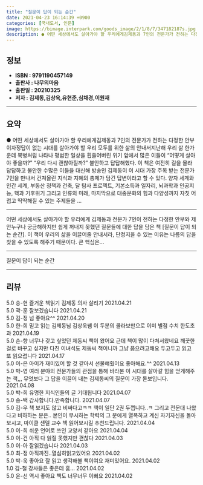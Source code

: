 ```yaml
---
title: "질문이 답이 되는 순간"
date: 2021-04-23 16:14:39 +0900
categories: [국내도서, 인문]
image: https://bimage.interpark.com/goods_image/2/1/8/7/347182187s.jpg
description: ● 어떤 세상에서도 살아가야 할 우리에게김제동과 7인의 전문가가 전하는 다정한 안부이자정답이 없는 시대를 살아가야 할 우리 모두를 위한 삶의 안내서지난해 우리 삶 한가운데 복병처럼 나타나 평범한 일상을 휩쓸어버린 위기 앞에서 많은 이들이 “어떻게 살아야 좋을까?” “우리 다시 괜찮아질
---
```


## **정보**

- **ISBN : 9791190457149**
- **출판사 : 나무의마음**
- **출판일 : 20210325**
- **저자 : 김제동,김상욱,유현준,심채경,이원재**

------



## **요약**

●  어떤 세상에서도 살아가야 할 우리에게김제동과 7인의 전문가가 전하는 다정한 안부이자정답이 없는 시대를 살아가야 할 우리 모두를 위한 삶의 안내서지난해 우리 삶 한가운데 복병처럼 나타나 평범한 일상을 휩쓸어버린 위기 앞에서 많은 이들이 “어떻게 살아야 좋을까?” “우리 다시 괜찮아질까?” 불안하고 답답해했다. 이 책은 여전히 길을 몰라 답답하고 불안한 수많은 이들을 대신해 방송인 김제동이 이 시대 가장 주목 받는 전문가 7인을 만나서 건져올린 지식과 지혜의 총체가 담긴 답변이라고 할 수 있다. 양자 세계와 인간 세계, 부동산 정책과 건축, 달 탐사 프로젝트, 기본소득과 일자리, 뇌과학과 인공지능, 핵과 기후위기 그리고 인류의 미래, 마지막으로 대중문화의 힘과 다양성까지 자칫 어렵고 딱딱해질 수 있는 주제들을 ...

------

어떤 세상에서도 살아가야 할 우리에게
김제동과 전문가 7인이 전하는 다정한 안부와 제안누구나 궁금해하지만 쉽게 꺼내지 못했던 질문들에 대한 답을 담은 책 [질문이 답이 되는 순간]. 이 책이 우리의 삶을 이끌어줄 안내서라, 단정지을 수 있는 이유는 나름의 답을 찾을 수 있도록 해주기 때문이다. 큰 핵심은... 

------


질문이 답이 되는 순간 

------


## **리뷰** 

5.0 송-현 즐거운  책읽기
김제동 의사  살리기 2021.04.21 <br/>5.0 곽-훈 잘보겠습니다 2021.04.21 <br/>5.0 김-정 넘 좋아요^^ 2021.04.20 <br/>5.0 한-희 믿고 읽는 김제동님 김상욱쌤 이 두분의 콜라보만으로 이미 별점 수치 한도초과 2021.04.19 <br/>5.0 손-향 너무나 갖고 싶었던 제동씨 책이 왔어요
근데 책이 많이 다쳐서왔네요
깨끗한걸로 바꾸고 싶지만
다친 이녀석도 제동씨 책이니까 그냥 품으려고해요
두고두고 읽고 또 읽으렵니다 2021.04.17 <br/>5.0 이-은 아이가 재미있어 할 것 같아서 선물햬줬어요 좋아해요.^^ 2021.04.13 <br/>5.0 박-영 여러 분야의 전문가들의 관점을 통해 바라본 이 시대를 살아갈 힘을 얻게해주는 책,,, 무엇보다  그 답을 이끌어 내는 김제동씨의 질문이 가장 돋보입니다. 2021.04.08 <br/>5.0 박-희 유명한 지식인들의 글 기대됩니다 2021.04.07 <br/>5.0 송-택 감사합니다.만족합니다. 2021.04.07 <br/>5.0 김-우 책 보지도 않고 비싸다고ㅋㅋ 책이 일단 2권 두껩니다..ㅋ 그리고 전문대 나왔다고 비하하는 분은.. 본인이 무시하는 학력의 그 분에게 열폭하고 계신 자기자신을 돌아보시고, 마이클 샌델 교수 책 읽어보시길 추천드립니다. 2021.04.04 <br/>5.0 이-희 쉬운 언어로 쓰인 교양서 같아요 2021.04.04 <br/>5.0 이-건 아직 다 읽질 못했지만 괜찮다 2021.04.03 <br/>5.0 이-아 잘읽겠습니다 2021.04.03 <br/>5.0 최-정 아직까진..열심히읽고있어요
 2021.04.02 <br/>5.0 박-욱 좋아요 잘 읽고 생각해볼 책이여요 재미있어요. 2021.04.02 <br/>1.0 김-철 강사들은 좋은데 흠... 2021.04.02 <br/>5.0 윤-선 역시 좋아요 책도 너무너무 이뻐요 2021.04.02 <br/>